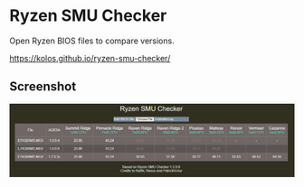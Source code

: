 # Ryzen SMU Checker

Open Ryzen BIOS files to compare versions.

https://kolos.github.io/ryzen-smu-checker/

## Screenshot
![Screenshot](screenshot.png)
